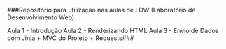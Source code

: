 ###Repositório para utilização nas aulas de LDW (Laboratório de Desenvolvimento Web)

Aula 1 - Introdução
Aula 2 - Renderizando HTML
Aula 3 - Envio de Dados com Jinja + MVC do Projeto + Requests###
